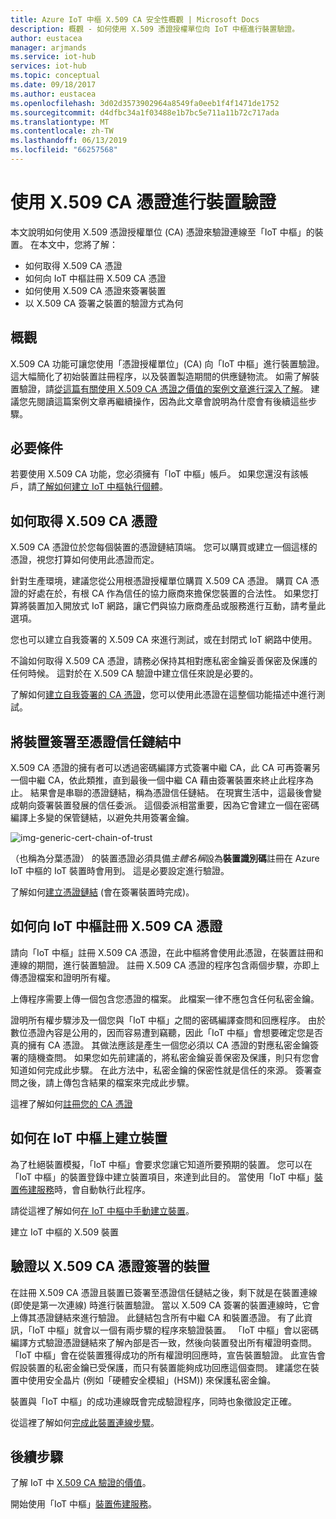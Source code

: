 ```yaml
---
title: Azure IoT 中樞 X.509 CA 安全性概觀 | Microsoft Docs
description: 概觀 - 如何使用 X.509 憑證授權單位向 IoT 中樞進行裝置驗證。
author: eustacea
manager: arjmands
ms.service: iot-hub
services: iot-hub
ms.topic: conceptual
ms.date: 09/18/2017
ms.author: eustacea
ms.openlocfilehash: 3d02d3573902964a8549fa0eeb1f4f1471de1752
ms.sourcegitcommit: d4dfbc34a1f03488e1b7bc5e711a11b72c717ada
ms.translationtype: MT
ms.contentlocale: zh-TW
ms.lasthandoff: 06/13/2019
ms.locfileid: "66257568"
---
```

# <a name="device-authentication-using-x509-ca-certificates"></a>使用 X.509 CA 憑證進行裝置驗證

本文說明如何使用 X.509 憑證授權單位 (CA) 憑證來驗證連線至「IoT 中樞」的裝置。  在本文中，您將了解：

* 如何取得 X.509 CA 憑證
* 如何向 IoT 中樞註冊 X.509 CA 憑證
* 如何使用 X.509 CA 憑證來簽署裝置
* 以 X.509 CA 簽署之裝置的驗證方式為何

## <a name="overview"></a>概觀

X.509 CA 功能可讓您使用「憑證授權單位」(CA) 向「IoT 中樞」進行裝置驗證。 這大幅簡化了初始裝置註冊程序，以及裝置製造期間的供應鏈物流。 如需了解裝置驗證，請[從這篇有關使用 X.509 CA 憑證之價值的案例文章進行深入了解](iot-hub-x509ca-concept.md)。  建議您先閱讀這篇案例文章再繼續操作，因為此文章會說明為什麼會有後續這些步驟。

## <a name="prerequisite"></a>必要條件

若要使用 X.509 CA 功能，您必須擁有「IoT 中樞」帳戶。  如果您還沒有該帳戶，請[了解如何建立 IoT 中樞執行個體](quickstart-send-telemetry-dotnet.md)。

## <a name="how-to-get-an-x509-ca-certificate"></a>如何取得 X.509 CA 憑證

X.509 CA 憑證位於您每個裝置的憑證鏈結頂端。  您可以購買或建立一個這樣的憑證，視您打算如何使用此憑證而定。

針對生產環境，建議您從公用根憑證授權單位購買 X.509 CA 憑證。 購買 CA 憑證的好處在於，有根 CA 作為信任的協力廠商來擔保您裝置的合法性。 如果您打算將裝置加入開放式 IoT 網路，讓它們與協力廠商產品或服務進行互動，請考量此選項。

您也可以建立自我簽署的 X.509 CA 來進行測試，或在封閉式 IoT 網路中使用。

不論如何取得 X.509 CA 憑證，請務必保持其相對應私密金鑰妥善保密及保護的任何時候。  這對於在 X.509 CA 驗證中建立信任來說是必要的。

了解如何[建立自我簽署的 CA 憑證](https://github.com/Azure/azure-iot-sdk-c/blob/master/tools/CACertificates/CACertificateOverview.md)，您可以使用此憑證在這整個功能描述中進行測試。

## <a name="sign-devices-into-the-certificate-chain-of-trust"></a>將裝置簽署至憑證信任鏈結中

X.509 CA 憑證的擁有者可以透過密碼編譯方式簽署中繼 CA，此 CA 可再簽署另一個中繼 CA，依此類推，直到最後一個中繼 CA 藉由簽署裝置來終止此程序為止。 結果會是串聯的憑證鏈結，稱為憑證信任鏈結。 在現實生活中，這最後會變成朝向簽署裝置發展的信任委派。 這個委派相當重要，因為它會建立一個在密碼編譯上多變的保管鏈結，以避免共用簽署金鑰。

![img-generic-cert-chain-of-trust](./media/generic-cert-chain-of-trust.png)

（也稱為分葉憑證） 的裝置憑證必須具備*主體名稱*設為**裝置識別碼**註冊在 Azure IoT 中樞的 IoT 裝置時會用到。 這是必要設定進行驗證。

了解如何[建立憑證鏈結](https://github.com/Azure/azure-iot-sdk-c/blob/master/tools/CACertificates/CACertificateOverview.md) (會在簽署裝置時完成)。

## <a name="how-to-register-the-x509-ca-certificate-to-iot-hub"></a>如何向 IoT 中樞註冊 X.509 CA 憑證

請向「IoT 中樞」註冊 X.509 CA 憑證，在此中樞將會使用此憑證，在裝置註冊和連線的期間，進行裝置驗證。  註冊 X.509 CA 憑證的程序包含兩個步驟，亦即上傳憑證檔案和證明所有權。

上傳程序需要上傳一個包含您憑證的檔案。  此檔案一律不應包含任何私密金鑰。

證明所有權步驟涉及一個您與「IoT 中樞」之間的密碼編譯查問和回應程序。  由於數位憑證內容是公用的，因而容易遭到竊聽，因此「IoT 中樞」會想要確定您是否真的擁有 CA 憑證。  其做法應該是產生一個您必須以 CA 憑證的對應私密金鑰簽署的隨機查問。  如果您如先前建議的，將私密金鑰妥善保密及保護，則只有您會知道如何完成此步驟。 在此方法中，私密金鑰的保密性就是信任的來源。  簽署查問之後，請上傳包含結果的檔案來完成此步驟。

這裡了解如何[註冊您的 CA 憑證](iot-hub-security-x509-get-started.md#register-x509-ca-certificates-to-your-iot-hub)

## <a name="how-to-create-a-device-on-iot-hub"></a>如何在 IoT 中樞上建立裝置

為了杜絕裝置模擬，「IoT 中樞」會要求您讓它知道所要預期的裝置。  您可以在「IoT 中樞」的裝置登錄中建立裝置項目，來達到此目的。  當使用「IoT 中樞」[裝置佈建服務](https://azure.microsoft.com/blog/azure-iot-hub-device-provisioning-service-preview-automates-device-connection-configuration/)時，會自動執行此程序。 

請從這裡了解如何[在 IoT 中樞中手動建立裝置](iot-hub-security-x509-get-started.md#create-an-x509-device-for-your-iot-hub)。

建立 IoT 中樞的 X.509 裝置

## <a name="authenticating-devices-signed-with-x509-ca-certificates"></a>驗證以 X.509 CA 憑證簽署的裝置

在註冊 X.509 CA 憑證且裝置已簽署至憑證信任鏈結之後，剩下就是在裝置連線 (即使是第一次連線) 時進行裝置驗證。  當以 X.509 CA 簽署的裝置連線時，它會上傳其憑證鏈結來進行驗證。 此鏈結包含所有中繼 CA 和裝置憑證。  有了此資訊，「IoT 中樞」就會以一個有兩步驟的程序來驗證裝置。  「IoT 中樞」會以密碼編譯方式驗證憑證鏈結來了解內部是否一致，然後向裝置發出所有權證明查問。  「IoT 中樞」會在從裝置獲得成功的所有權證明回應時，宣告裝置驗證。  此宣告會假設裝置的私密金鑰已受保護，而只有裝置能夠成功回應這個查問。  建議您在裝置中使用安全晶片 (例如「硬體安全模組」(HSM)) 來保護私密金鑰。

裝置與「IoT 中樞」的成功連線既會完成驗證程序，同時也象徵設定正確。

從這裡了解如何[完成此裝置連線步驟](iot-hub-security-x509-get-started.md#authenticate-your-x509-device-with-the-x509-certificates)。

## <a name="next-steps"></a>後續步驟

了解 IoT 中 [X.509 CA 驗證的價值](iot-hub-x509ca-concept.md)。

開始使用「IoT 中樞」[裝置佈建服務](https://docs.microsoft.com/azure/iot-dps/)。
